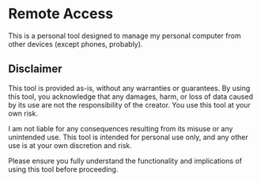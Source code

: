 <h1>Remote Access</h1>
<p>This is a personal tool designed to manage my personal computer from other devices (except phones, probably).</p>

<h2>Disclaimer</h2>
<p>This tool is provided as-is, without any warranties or guarantees. By using this tool, you acknowledge that any damages, harm, or loss of data caused by its use are not the responsibility of the creator. You use this tool at your own risk.</p>
<p>I am not liable for any consequences resulting from its misuse or any unintended use. This tool is intended for personal use only, and any other use is at your own discretion and risk.</p>
<p>Please ensure you fully understand the functionality and implications of using this tool before proceeding.</p>
